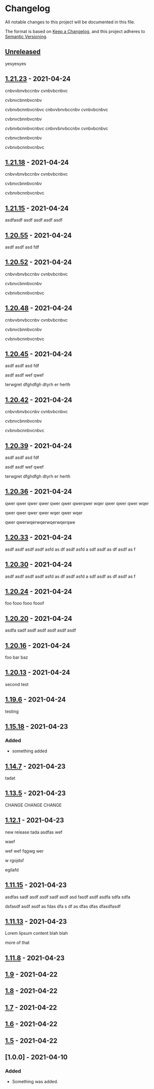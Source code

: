 # Changelog

All notable changes to this project will be documented in this file.

The format is based on [Keep a Changelog](https://keepachangelog.com/en/1.0.0/),
and this project adheres to [Semantic Versioning](https://semver.org/spec/v2.0.0.html).

## [Unreleased]

yesyesyes

## [1.21.23] - 2021-04-24

cnbvvbnvbccnbv cvnbvbcnbvc

cvbnvcbnnbvcnbv

cvbnvbcnnbvcnbvc
cnbvvbnvbccnbv cvnbvbcnbvc

cvbnvcbnnbvcnbv

cvbnvbcnnbvcnbvc
cnbvvbnvbccnbv cvnbvbcnbvc

cvbnvcbnnbvcnbv

cvbnvbcnnbvcnbvc

## [1.21.18] - 2021-04-24

cnbvvbnvbccnbv
cvnbvbcnbvc

cvbnvcbnnbvcnbv

cvbnvbcnnbvcnbvc

## [1.21.15] - 2021-04-24

asdfasdf asdf asdf asdf asdf

## [1.20.55] - 2021-04-24

 asdf 
 asdf 
 asd fdf

## [1.20.52] - 2021-04-24

cnbvvbnvbccnbv
cvnbvbcnbvc

cvbnvcbnnbvcnbv

cvbnvbcnnbvcnbvc

## [1.20.48] - 2021-04-24

cnbvvbnvbccnbv
cvnbvbcnbvc

cvbnvcbnnbvcnbv

cvbnvbcnnbvcnbvc

## [1.20.45] - 2021-04-24

 asdf 
 asdf 
 asd fdf

 asdf asdf 
 wef qwef

  terwgret
   dfghdfgh
   dtyrh
   er
   herth

## [1.20.42] - 2021-04-24

cnbvvbnvbccnbv
cvnbvbcnbvc

cvbnvcbnnbvcnbv

cvbnvbcnnbvcnbvc

## [1.20.39] - 2021-04-24

 asdf 
 asdf 
 asd fdf

 asdf asdf 
 wef qwef

  terwgret
   dfghdfgh
   dtyrh
   er
   herth

## [1.20.36] - 2021-04-24

qwer qwer qwer qwer qwer qwer 
qwerqwer wqer qwer qwer qwer wqer

qwer qwer qwer qwer wqer qwer wqer 

qwer qwerwqerwqerwqerwqerqwe

## [1.20.33] - 2021-04-24

 asdf 
 asdf asdf 
 asdf 
 asfd as
 df 
 asdf 
 asfd a
 sdf 
 asdf as
 df 
 asdf as
 f 

## [1.20.30] - 2021-04-24

 asdf 
 asdf asdf 
 asdf 
 asfd as
 df 
 asdf 
 asfd a
 sdf 
 asdf as
 df 
 asdf as
 f 

## [1.20.24] - 2021-04-24

foo fooo fooo fooof

## [1.20.20] - 2021-04-24

asdfa sadf 
asdf asdf asdf asdf asdf

## [1.20.16] - 2021-04-24

foo bar baz

## [1.20.13] - 2021-04-24

second test

## [1.19.6] - 2021-04-24

testing

## [1.15.18] - 2021-04-23

### Added

-   something added

## [1.14.7] - 2021-04-23

tadat

## [1.13.5] - 2021-04-23

CHANGE CHANGE CHANGE

## [1.12.1] - 2021-04-23

new release tada  asdfas
wef

waef

wef wef
 fqgwg wer

 w
 rgojdsf

 egilafd

## [1.11.15] - 2021-04-23

asdfas
sadf asdf asdf 
sadf asdf 
asd fasdf asdf asdfa sdfa sdfa

dsfasdf asdf asdf
 as
 fdas 
 dfa
 s df
 as dfas
 dfas
 dfasdfasdf

## [1.11.13] - 2021-04-23

Lorem lipsum content blah blah

more of that

## [1.11.8] - 2021-04-23

## [1.9] - 2021-04-22

## [1.8] - 2021-04-22

## [1.7] - 2021-04-22

## [1.6] - 2021-04-22

## [1.5] - 2021-04-22

## [1.0.0] - 2021-04-10

### Added

-   Something was added.

[Unreleased]: https://github.com/bUnit-dev/workflows/compare/v1.21.23...HEAD

[1.21.23]: https://github.com/bUnit-dev/workflows/compare/v1.21.18...v1.21.23

[1.21.18]: https://github.com/bUnit-dev/workflows/compare/v1.21.15...v1.21.18

[1.21.15]: https://github.com/bUnit-dev/workflows/compare/v1.20.55...v1.21.15

[1.20.55]: https://github.com/bUnit-dev/workflows/compare/v1.20.52...v1.20.55

[1.20.52]: https://github.com/bUnit-dev/workflows/compare/v1.20.48...v1.20.52

[1.20.48]: https://github.com/bUnit-dev/workflows/compare/v1.20.45...v1.20.48

[1.20.45]: https://github.com/bUnit-dev/workflows/compare/v1.20.42...v1.20.45

[1.20.42]: https://github.com/bUnit-dev/workflows/compare/v1.20.39...v1.20.42

[1.20.39]: https://github.com/bUnit-dev/workflows/compare/v1.20.36...v1.20.39

[1.20.36]: https://github.com/bUnit-dev/workflows/compare/v1.20.33...v1.20.36

[1.20.33]: https://github.com/bUnit-dev/workflows/compare/v1.20.30...v1.20.33

[1.20.30]: https://github.com/bUnit-dev/workflows/compare/v1.20.24...v1.20.30

[1.20.24]: https://github.com/bUnit-dev/workflows/compare/v1.20.20...v1.20.24

[1.20.20]: https://github.com/bUnit-dev/workflows/compare/v1.20.16...v1.20.20

[1.20.16]: https://github.com/bUnit-dev/workflows/compare/v1.20.13...v1.20.16

[1.20.13]: https://github.com/bUnit-dev/workflows/compare/v1.19.6...v1.20.13

[1.19.6]: https://github.com/bUnit-dev/workflows/compare/v1.15.18...v1.19.6

[1.15.18]: https://github.com/bUnit-dev/workflows/compare/v1.14.7...v1.15.18

[1.14.7]: https://github.com/bUnit-dev/workflows/compare/v1.13.5...v1.14.7

[1.13.5]: https://github.com/bUnit-dev/workflows/compare/v1.12.1...v1.13.5

[1.12.1]: https://github.com/bUnit-dev/workflows/compare/v1.11.15...v1.12.1

[1.11.15]: https://github.com/bUnit-dev/workflows/compare/v1.11.13...v1.11.15

[1.11.13]: https://github.com/bUnit-dev/workflows/compare/v1.11.8...v1.11.13

[1.11.8]: https://github.com/bUnit-dev/workflows/compare/1.9...1.11.8

[1.9]: https://github.com/bUnit-dev/workflows/compare/1.8...1.9

[1.8]: https://github.com/bUnit-dev/workflows/compare/1.7...1.8

[1.7]: https://github.com/bUnit-dev/workflows/compare/1.6...1.7

[1.6]: https://github.com/bUnit-dev/workflows/compare/1.5...1.6

[1.5]: https://github.com/bUnit-dev/workflows/compare/1.0.0...1.5
